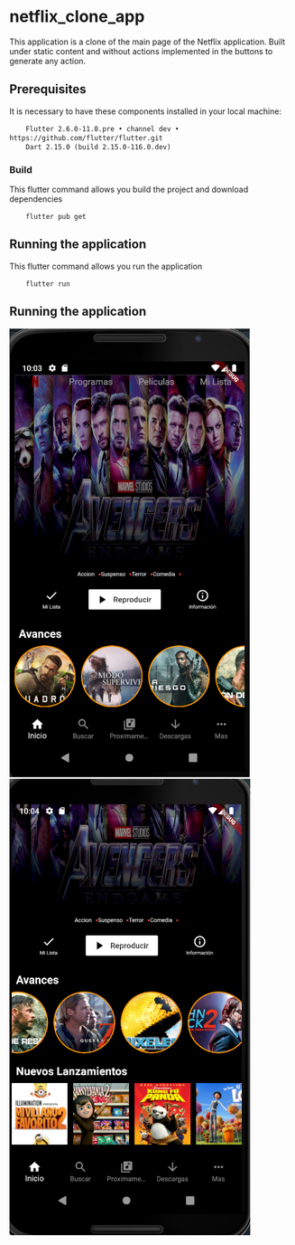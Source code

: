 # netflix_clone_app

This application is a clone of the main page of the Netflix application. Built under static content and without actions implemented in the buttons to generate any action.


## Prerequisites
It is necessary to have these components installed in your local machine:

```
    Flutter 2.6.0-11.0.pre • channel dev • https://github.com/flutter/flutter.git
    Dart 2.15.0 (build 2.15.0-116.0.dev)
```

### Build

This flutter command allows you build the project and download dependencies

```
    flutter pub get
```

## Running the application

This flutter command allows you run the application

```
    flutter run
```

## Running the application

![](https://github.com/juanggonzalezm/netflix_clone_app/blob/main/assets/images/netflix_clone_1.png?raw=true)
![](https://github.com/juanggonzalezm/netflix_clone_app/blob/main/assets/images/netflix_clone_2.png?raw=true)


